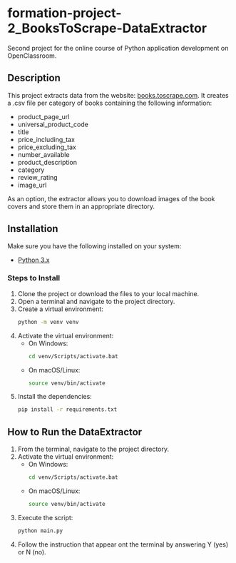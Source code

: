 # formation-project-2_BooksToScrape-DataExtractor

Second project for the online course of Python application development on OpenClassroom.

## Description

This project extracts data from the website: [books.toscrape.com](https://books.toscrape.com/index.html).
It creates a .csv file per category of books containing the following information:

- product_page_url
- universal_product_code
- title
- price_including_tax
- price_excluding_tax
- number_available
- product_description
- category
- review_rating
- image_url

As an option, the extractor allows you to download images of the book covers and store them in an appropriate directory.

## Installation

Make sure you have the following installed on your system:

- [Python 3.x](https://www.python.org/downloads/)

### Steps to Install

1. Clone the project or download the files to your local machine.
2. Open a terminal and navigate to the project directory.
3. Create a virtual environment:
    ```bash
    python -m venv venv
    ```
4. Activate the virtual environment:
    - On Windows:
        ```bash
        cd venv/Scripts/activate.bat
        ```
    - On macOS/Linux:
        ```bash
        source venv/bin/activate
        ```
5. Install the dependencies:
    ```bash
    pip install -r requirements.txt
    ```

## How to Run the DataExtractor

1. From the terminal, navigate to the project directory.
2. Activate the virtual environment:
    - On Windows:
        ```bash
        cd venv/Scripts/activate.bat
        ```
    - On macOS/Linux:
        ```bash
        source venv/bin/activate
        ```
3. Execute the script:
    ```bash
    python main.py
    ```
4. Follow the instruction that appear ont the terminal by answering Y (yes) or N (no).
